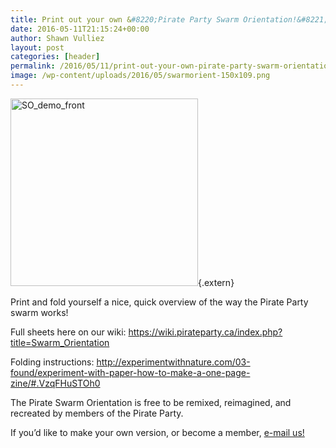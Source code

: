 ```yaml
---
title: Print out your own &#8220;Pirate Party Swarm Orientation!&#8221;
date: 2016-05-11T21:15:24+00:00
author: Shawn Vulliez
layout: post
categories: [header]
permalink: /2016/05/11/print-out-your-own-pirate-party-swarm-orientation/
image: /wp-content/uploads/2016/05/swarmorient-150x109.png
---
```

[<img src="https://www.pirateparty.ca/wp-content/uploads/2016/05/SO_demo_front-300x300.jpg" alt="SO_demo_front" class="alignnone size-medium wp-image-7390" height="300" width="300" srcset="http://pirateparty.ca/wp-content/uploads/2016/05/SO_demo_front-300x300.jpg 300w, http://pirateparty.ca/wp-content/uploads/2016/05/SO_demo_front-150x150.jpg 150w, http://pirateparty.ca/wp-content/uploads/2016/05/SO_demo_front-120x120.jpg 120w, http://pirateparty.ca/wp-content/uploads/2016/05/SO_demo_front.jpg 600w" sizes="(max-width: 300px) 100vw, 300px" />](https://www.pirateparty.ca/wp-content/uploads/2016/05/SO_demo_front.jpg){.extern}

Print and fold yourself a nice, quick overview of the way the Pirate Party swarm works!

Full sheets here on our wiki: https://wiki.pirateparty.ca/index.php?title=Swarm_Orientation

Folding instructions: http://experimentwithnature.com/03-found/experiment-with-paper-how-to-make-a-one-page-zine/#.VzqFHuSTOh0

The Pirate Swarm Orientation is free to be remixed, reimagined, and recreated by members of the Pirate Party.

If you&#8217;d like to make your own version, or become a member, [e-mail us!](mailto:jointhecrew@pirateparty.ca)